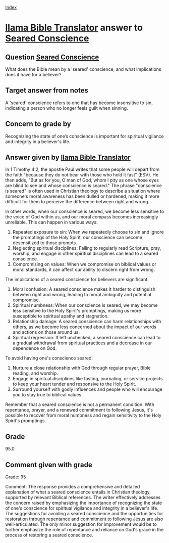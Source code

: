 
[Index](../../index.md)
# [llama Bible Translator](../../answering_models/llama_Bible_Translator.md) answer to [Seared Conscience](../../questions/Seared_Conscience.md)

## Question [Seared Conscience](../../questions/Seared_Conscience.md)
What does the Bible mean by a 'seared' conscience, and what implications does it have for a believer?

## Target answer from notes
A 'seared' conscience refers to one that has become insensitive to sin, indicating a person who no longer feels guilt when sinning.

## Concern to grade by
Recognizing the state of one’s conscience is important for spiritual vigilance and integrity in a believer's life.

## Answer given by [llama Bible Translator](../../answering_models/llama_Bible_Translator.md)
In 1 Timothy 4:2, the apostle Paul writes that some people will depart from the faith "because they do not bear with those who hold it fast" (ESV). He then adds, "But as for you, O man of God, whom I pity as one whose eyes are blind to see and whose conscience is seared." The phrase "conscience is seared" is often used in Christian theology to describe a situation where someone's moral awareness has been dulled or hardened, making it more difficult for them to perceive the difference between right and wrong.

In other words, when our conscience is seared, we become less sensitive to the voice of God within us, and our moral compass becomes increasingly unreliable. This can happen in various ways:

1. Repeated exposure to sin: When we repeatedly choose to sin and ignore the promptings of the Holy Spirit, our conscience can become desensitized to those prompts.
2. Neglecting spiritual disciplines: Failing to regularly read Scripture, pray, worship, and engage in other spiritual disciplines can lead to a seared conscience.
3. Compromising on values: When we compromise on biblical values or moral standards, it can affect our ability to discern right from wrong.

The implications of a seared conscience for believers are significant:

1. Moral confusion: A seared conscience makes it harder to distinguish between right and wrong, leading to moral ambiguity and potential compromise.
2. Spiritual numbness: When our conscience is seared, we may become less sensitive to the Holy Spirit's promptings, making us more susceptible to spiritual apathy and stagnation.
3. Relationship damage: A seared conscience can harm relationships with others, as we become less concerned about the impact of our words and actions on those around us.
4. Spiritual regression: If left unchecked, a seared conscience can lead to a gradual withdrawal from spiritual practices and a decrease in our dependence on God.

To avoid having one's conscience seared:

1. Nurture a close relationship with God through regular prayer, Bible reading, and worship.
2. Engage in spiritual disciplines like fasting, journaling, or service projects to keep your heart tender and responsive to the Holy Spirit.
3. Surround yourself with godly influences and people who will encourage you to stay true to biblical values.

Remember that a seared conscience is not a permanent condition. With repentance, prayer, and a renewed commitment to following Jesus, it's possible to recover from moral numbness and regain sensitivity to the Holy Spirit's promptings.

## Grade
95.0

## Comment given with grade
Grade: 95

Comment: The response provides a comprehensive and detailed explanation of what a seared conscience entails in Christian theology, supported by relevant Biblical references. The writer effectively addresses the concern raised by emphasizing the importance of recognizing the state of one's conscience for spiritual vigilance and integrity in a believer's life. The suggestions for avoiding a seared conscience and the opportunities for restoration through repentance and commitment to following Jesus are also well-articulated. The only minor suggestion for improvement would be to further emphasize the role of repentance and reliance on God's grace in the process of restoring a seared conscience.
